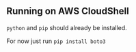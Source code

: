 ## Running on AWS CloudShell

`python` and `pip` should already be installed.

<!-- ### Install pipenv

Install `pipenv` to manage virtualenv: https://pipenv.pypa.io/en/latest/

```
$ pip install --user pipenv
```

### Install packages

```
$ pipenv run sync
``` -->

For now just run `pip install boto3`
